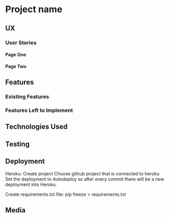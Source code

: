 # Project name



## UX



### User Stories



#### Page One



#### Page Two



## Features



### Existing Features



### Features Left to Implement



## Technologies Used



## Testing



## Deployment


Heroku:
Create project
Choose github project that is connected to heroku
Set the deployment to Autodeploy so after every commit there will be a new deployment into Heroku.

Create requirements.txt file:
pip freeze > requirements.txt

## Media